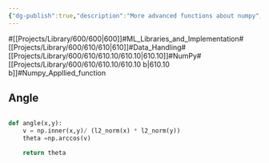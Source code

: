 ```yaml
---
{"dg-publish":true,"description":"More advanced functions about numpy","permalink":"/projects/library/600/610/610-10/610-10-b/","dgPassFrontmatter":true,"noteIcon":"0","created":"2024-01-29T21:27:48.745+09:00","updated":"2024-04-05T18:39:47.864+09:00"}
---
```


#[[Projects/Library/600/600\|600]]#ML_Libraries_and_Implementation#[[Projects/Library/600/610/610\|610]]#Data_Handling#[[Projects/Library/600/610/610.10/610.10\|610.10]]#NumPy#[[Projects/Library/600/610/610.10/610.10 b\|610.10 b]]#Numpy_Appllied_function






## Angle
```python

def angle(x,y):
    v = np.inner(x,y)/ (l2_norm(x) * l2_norm(y))
    theta =np.arccos(v)

    return theta


```
